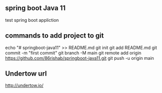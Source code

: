 spring boot Java 11
----------------------

test spring boot appliction


commands to add project to git
-----------------------------
echo "# springboot-java11" >> README.md
git init
git add README.md
git commit -m "first commit"
git branch -M main
git remote add origin https://github.com/86rishab/springboot-java11.git
git push -u origin main

Undertow url
-----------
http://undertow.io/